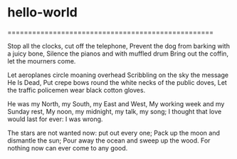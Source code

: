 # hello-world
==================================================

Stop all the clocks, cut off the telephone,
Prevent the dog from barking with a juicy bone,
Silence the pianos and with muffled drum
Bring out the coffin, let the mourners come. 

Let aeroplanes circle moaning overhead
Scribbling on the sky the message He Is Dead,
Put crepe bows round the white necks of the public doves,
Let the traffic policemen wear black cotton gloves. 

He was my North, my South, my East and West,
My working week and my Sunday rest,
My noon, my midnight, my talk, my song;
I thought that love would last for ever: I was wrong.

The stars are not wanted now: put out every one;
Pack up the moon and dismantle the sun;
Pour away the ocean and sweep up the wood.
For nothing now can ever come to any good.
